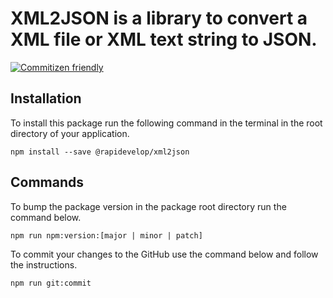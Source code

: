 # XML2JSON is a library to convert a XML file or XML text string to JSON.

[![Commitizen friendly](https://img.shields.io/badge/commitizen-friendly-brightgreen.svg)](http://commitizen.github.io/cz-cli/)

## Installation
To install this package run the following command in the terminal in the root directory of your application.
```
npm install --save @rapidevelop/xml2json
```
## Commands
To bump the package version in the package root directory run the command below.
```
npm run npm:version:[major | minor | patch]
```
To commit your changes to the GitHub use the command below and follow the instructions.
```
npm run git:commit
```
